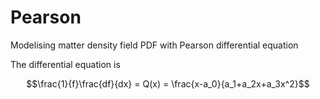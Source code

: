 # Pearson
Modelising matter density field PDF with Pearson differential equation

The differential equation is


   $$\frac{1}{f}\frac{df}{dx} = Q(x) = \frac{x-a_0}{a_1+a_2x+a_3x^2}$$
